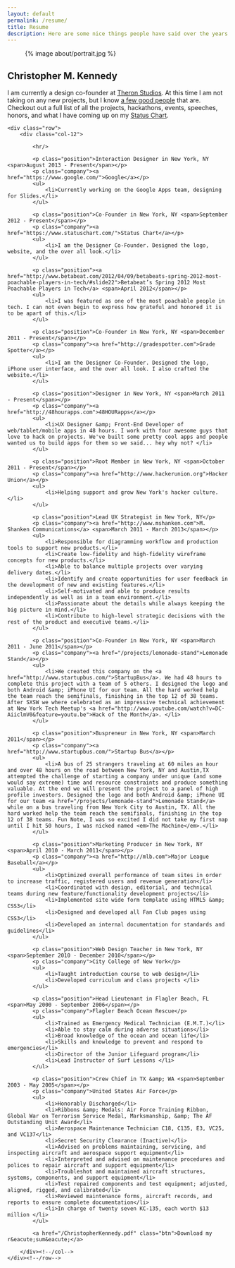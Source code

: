 ```yaml
---
layout: default
permalink: /resume/
title: Resume
description: Here are some nice things people have said over the years.
---
```


<section class="resume">
	<div class="row">
		<div class="col-3">
			<figure>
		    	{% image about/portrait.jpg %}
		    </figure>
		</div><!--/col-->
		<div class="col-9">
			<h2>Christopher M. Kennedy</h2>
			<p>I am currently a design co-founder at <a href="http://theronstudios.com/">Theron Studios</a>. At this time I am not taking on any new projects, but I know <a href="/partners/">a few good people</a> that are. Checkout out a full list of all the projects, hackathons, events, speeches, honors, and what I have coming up on my <a href="https://www.statuschart.com/kennedysgarage">Status Chart</a>.</p>
		</div><!--/col-->
	</div><!--/row-->

	<div class="row">
		<div class="col-12">

			<hr/>

			<p class="position">Interaction Designer in New York, NY <span>August 2013 - Present</span></p>
			<p class="company"><a href="https://www.google.com/">Google</a></p>
			<ul>
				<li>Currently working on the Google Apps team, designing for Slides.</li>
			</ul>

			<p class="position">Co-Founder in New York, NY <span>September 2012 - Present</span></p>
			<p class="company"><a href="https://www.statuschart.com/">Status Chart</a></p>
			<ul>
				<li>I am the Designer Co-Founder. Designed the logo, website, and the over all look.</li>
			</ul>

			<p class="position"><a href="http://www.betabeat.com/2012/04/09/betabeats-spring-2012-most-poachable-players-in-tech/#slide22">Betabeat’s Spring 2012 Most Poachable Players in Tech</a> <span>April 2012</span></p>
			<ul>
				<li>I was featured as one of the most poachable people in tech. I can not even begin to express how grateful and honored it is to be apart of this.</li>
			</ul>

			<p class="position">Co-Founder in New York, NY <span>December 2011 - Present</span></p>
			<p class="company"><a href="http://gradespotter.com">Grade Spotter</a></p>
			<ul>
				<li>I am the Designer Co-Founder. Designed the logo, iPhone user interface, and the over all look. I also crafted the website.</li>
			</ul>

			<p class="position">Designer in New York, NY <span>March 2011 - Present</span></p>
			<p class="company"><a href="http://48hourapps.com">48HOURapps</a></p>
			<ul>
				<li>UX Designer &amp; Front-End Developer of web/tablet/mobile apps in 48 hours. I work with four awesome guys that love to hack on projects. We've built some pretty cool apps and people wanted us to build apps for them so we said... hey why not? </li>
			</ul>

			<p class="position">Root Member in New York, NY <span>October 2011 - Present</span></p>
			<p class="company"><a href="http://www.hackerunion.org">Hacker Union</a></p>
			<ul>
				<li>Helping support and grow New York's hacker culture.</li>
			</ul>

			<p class="position">Lead UX Strategist in New York, NY</p>
			<p class="company"><a href="http://www.mshanken.com">M. Shanken Communications</a> <span>March 2011 - March 2013</span></p>
			<ul>
				<li>Responsible for diagramming workflow and production tools to support new products.</li>
				<li>Create low-fidelity and high-fidelity wireframe concepts for new products.</li>
				<li>Able to balance multiple projects over varying delivery dates.</li>
				<li>Identify and create opportunities for user feedback in the development of new and existing features.</li>
				<li>Self-motivated and able to produce results independently as well as in a team environment.</li>
				<li>Passionate about the details while always keeping the big picture in mind.</li>
				<li>Contribute to high-level strategic decisions with the rest of the product and executive teams.</li>
			</ul>

			<p class="position">Co-Founder in New York, NY <span>March 2011 - June 2011</span></p>
			<p class="company"><a href="/projects/lemonade-stand">Lemonade Stand</a></p>
			<ul>
				<li>We created this company on the <a href="http://www.startupbus.com/">StartupBus</a>. We had 48 hours to complete this project with a team of 5 others. I designed the logo and both Android &amp; iPhone UI for our team. All the hard worked help the team reach the semifinals, finishing in the top 12 of 38 teams. After SXSW we where celebrated as an impressive technical achievement at New York Tech Meetup's <a href="http://www.youtube.com/watch?v=DC-AiiclmV0&feature=youtu.be">Hack of the Month</a>. </li>
			</ul>

			<p class="position">Buspreneur in New York, NY <span>March 2011</span></p>
			<p class="company"><a href="http://www.startupbus.com/">Startup Bus</a></p>
			<ul>
				<li>A bus of 25 strangers traveling at 60 miles an hour and over 48 hours on the road between New York, NY and Austin,TX attempted the challenge of starting a company under unique (and some would say extreme) time and resource constraints and produce something valuable. At the end we will present the project to a panel of high profile investors. Designed the logo and both Android &amp; iPhone UI for our team <a href="/projects/lemonade-stand">Lemonade Stand</a> while on a bus traveling from New York City to Austin, TX. All the hard worked help the team reach the semifinals, finishing in the top 12 of 38 teams. Fun Note, I was so excited I did not take my first nap until I hit 50 hours, I was nicked named <em>The Machine</em>.</li>
			</ul>

			<p class="position">Marketing Producer in New York, NY <span>April 2010 - March 2011</span></p>
			<p class="company"><a href="http://mlb.com">Major League Baseball</a></p>
			<ul>
				<li>Optimized overall performance of team sites in order to increase traffic, registered users and revenue generation</li>
				<li>Coordinated with design, editorial, and technical teams during new feature/functionality development projects</li>
				<li>Implemented site wide form template using HTML5 &amp; CSS3</li>
				<li>Designed and developed all Fan Club pages using CSS3</li>
				<li>Developed an internal documentation for standards and guidelines</li>
			</ul>

			<p class="position">Web Design Teacher in New York, NY <span>September 2010 - December 2010</span></p>
			<p class="company">City College of New York</p>
			<ul>
				<li>Taught introduction course to web design</li>
				<li>Developed curriculum and class projects </li>
			</ul>

			<p class="position">Head Lieutenant in Flagler Beach, FL <span>May 2000 - September 2006</span></p>
			<p class="company">Flagler Beach Ocean Rescue</p>
			<ul>
				<li>Trained as Emergency Medical Technician (E.M.T.)</li>
				<li>Able to stay calm during adverse situations</li>
				<li>Broad knowledge of the ocean and ocean life</li>
				<li>Skills and knowledge to prevent and respond to emergencies</li>
				<li>Director of the Junior Lifeguard program</li>
				<li>Lead Instructor of Surf Lessons </li>
			</ul>

			<p class="position">Crew Chief in TX &amp; WA <span>September 2003 - May 2005</span></p>
			<p class="company">United States Air Force</p>
			<ul>
				<li>Honorably Discharged</li>
				<li>Ribbons &amp; Medals: Air Force Training Ribbon, Global War on Terrorism Service Medal, Marksmanship, &amp; The AF Outstanding Unit Award</li>
				<li>Aerospace Maintenance Technician C18, C135, E3, VC25, and VC137</li>
				<li>Secret Security Clearance (Inactive)</li>
				<li>Advised on problems maintaining, servicing, and inspecting aircraft and aerospace support equipment</li>
				<li>Interpreted and advised on maintenance procedures and polices to repair aircraft and support equipment</li>
				<li>Troubleshot and maintained aircraft structures, systems, components, and support equipment</li>
				<li>Test repaired components and test equipment; adjusted, aligned, rigged, and calibrated</li>
				<li>Reviewed maintenance forms, aircraft records, and reports to ensure complete documentation</li>
				<li>In charge of twenty seven KC-135, each worth $13 million </li>
			</ul>

			<a href="/ChristopherKennedy.pdf" class="btn">Download my r&eacute;sum&eacute;</a>

		</div><!--/col-->
	</div><!--/row-->

</section>
